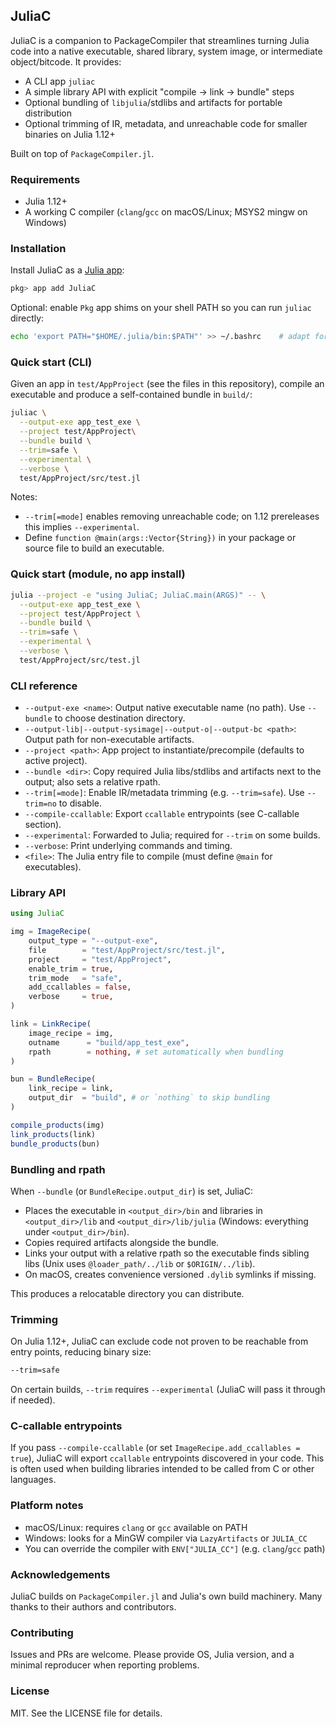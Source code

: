 ## JuliaC

JuliaC is a companion to PackageCompiler that streamlines turning Julia code into a native executable, shared library, system image, or intermediate object/bitcode. It provides:

- A CLI app `juliac`
- A simple library API with explicit "compile → link → bundle" steps
- Optional bundling of `libjulia`/stdlibs and artifacts for portable distribution
- Optional trimming of IR, metadata, and unreachable code for smaller binaries on Julia 1.12+

Built on top of `PackageCompiler.jl`.

### Requirements

- Julia 1.12+
- A working C compiler (`clang`/`gcc` on macOS/Linux; MSYS2 mingw on Windows)

### Installation
Install JuliaC as a [Julia app](https://pkgdocs.julialang.org/v1/apps/):

```julia
pkg> app add JuliaC
```

Optional: enable `Pkg` app shims on your shell PATH so you can run `juliac` directly:

```bash
echo 'export PATH="$HOME/.julia/bin:$PATH"' >> ~/.bashrc    # adapt for your shell
```

### Quick start (CLI)

Given an app in `test/AppProject` (see the files in this repository),
compile an executable and produce a self-contained bundle in `build/`:

```bash
juliac \
  --output-exe app_test_exe \
  --project test/AppProject\
  --bundle build \
  --trim=safe \
  --experimental \
  --verbose \
  test/AppProject/src/test.jl
```

Notes:
- `--trim[=mode]` enables removing unreachable code; on 1.12 prereleases this implies `--experimental`.
- Define `function @main(args::Vector{String})` in your package or source file to build an executable.

### Quick start (module, no app install)

```bash
julia --project -e "using JuliaC; JuliaC.main(ARGS)" -- \
  --output-exe app_test_exe \
  --project test/AppProject \
  --bundle build \
  --trim=safe \
  --experimental \
  --verbose \
  test/AppProject/src/test.jl
```

### CLI reference

- `--output-exe <name>`: Output native executable name (no path). Use `--bundle` to choose destination directory.
- `--output-lib|--output-sysimage|--output-o|--output-bc <path>`: Output path for non-executable artifacts.
- `--project <path>`: App project to instantiate/precompile (defaults to active project).
- `--bundle <dir>`: Copy required Julia libs/stdlibs and artifacts next to the output; also sets a relative rpath.
- `--trim[=mode]`: Enable IR/metadata trimming (e.g. `--trim=safe`). Use `--trim=no` to disable.
- `--compile-ccallable`: Export `ccallable` entrypoints (see C-callable section).
- `--experimental`: Forwarded to Julia; required for `--trim` on some builds.
- `--verbose`: Print underlying commands and timing.
- `<file>`: The Julia entry file to compile (must define `@main` for executables).

### Library API

```julia
using JuliaC

img = ImageRecipe(
    output_type = "--output-exe",
    file        = "test/AppProject/src/test.jl",
    project     = "test/AppProject",
    enable_trim = true,
    trim_mode   = "safe",
    add_ccallables = false,
    verbose     = true,
)

link = LinkRecipe(
    image_recipe = img,
    outname      = "build/app_test_exe",
    rpath        = nothing, # set automatically when bundling
)

bun = BundleRecipe(
    link_recipe = link,
    output_dir  = "build", # or `nothing` to skip bundling
)

compile_products(img)
link_products(link)
bundle_products(bun)
```

### Bundling and rpath

When `--bundle` (or `BundleRecipe.output_dir`) is set, JuliaC:
- Places the executable in `<output_dir>/bin` and libraries in `<output_dir>/lib` and `<output_dir>/lib/julia` (Windows: everything under `<output_dir>/bin`).
- Copies required artifacts alongside the bundle.
- Links your output with a relative rpath so the executable finds sibling libs (Unix uses `@loader_path/../lib` or `$ORIGIN/../lib`).
- On macOS, creates convenience versioned `.dylib` symlinks if missing.

This produces a relocatable directory you can distribute.

### Trimming

On Julia 1.12+, JuliaC can exclude code not proven to be reachable from entry points, reducing
binary size:

```bash
--trim=safe
```

On certain builds, `--trim` requires `--experimental` (JuliaC will pass it through if needed).

### C-callable entrypoints

If you pass `--compile-ccallable` (or set `ImageRecipe.add_ccallables = true`), JuliaC will export `ccallable` entrypoints discovered in your code. This is often used when building libraries intended to be called from C or other languages.

### Platform notes

- macOS/Linux: requires `clang` or `gcc` available on PATH
- Windows: looks for a MinGW compiler via `LazyArtifacts` or `JULIA_CC`
- You can override the compiler with `ENV["JULIA_CC"]` (e.g. `clang`/`gcc` path)

### Acknowledgements

JuliaC builds on `PackageCompiler.jl` and Julia's own build machinery. Many thanks to their authors and contributors.

### Contributing

Issues and PRs are welcome. Please provide OS, Julia version, and a minimal reproducer when reporting problems.

### License

MIT. See the LICENSE file for details.
